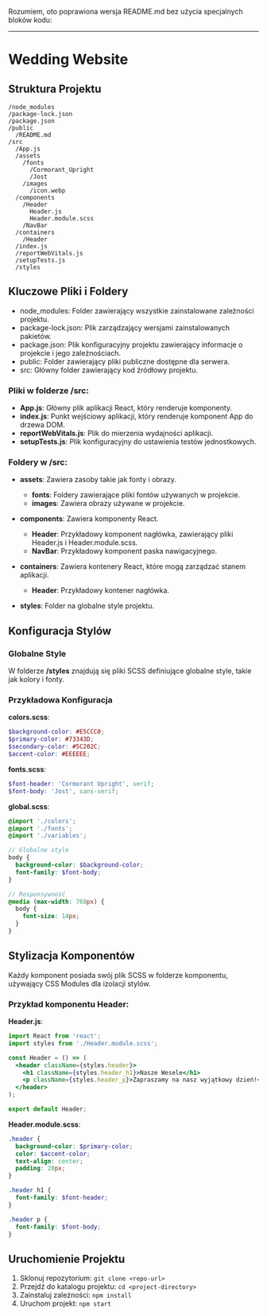 Rozumiem, oto poprawiona wersja README.md bez użycia specjalnych bloków kodu:

---

# Wedding Website

## Struktura Projektu

```
/node_modules
/package-lock.json
/package.json
/public
  /README.md
/src
  /App.js
  /assets
    /fonts
      /Cormorant_Upright
      /Jost
    /images
      /icon.webp
  /components
    /Header
      Header.js
      Header.module.scss
    /NavBar
  /containers
    /Header
  /index.js
  /reportWebVitals.js
  /setupTests.js
  /styles
```

## Kluczowe Pliki i Foldery

- node_modules: Folder zawierający wszystkie zainstalowane zależności projektu.
- package-lock.json: Plik zarządzający wersjami zainstalowanych pakietów.
- package.json: Plik konfiguracyjny projektu zawierający informacje o projekcie i jego zależnościach.
- public: Folder zawierający pliki publiczne dostępne dla serwera.
- src: Główny folder zawierający kod źródłowy projektu.

### Pliki w folderze /src:

- **App.js**: Główny plik aplikacji React, który renderuje komponenty.
- **index.js**: Punkt wejściowy aplikacji, który renderuje komponent App do drzewa DOM.
- **reportWebVitals.js**: Plik do mierzenia wydajności aplikacji.
- **setupTests.js**: Plik konfiguracyjny do ustawienia testów jednostkowych.

### Foldery w /src:

- **assets**: Zawiera zasoby takie jak fonty i obrazy.
  - **fonts**: Foldery zawierające pliki fontów używanych w projekcie.
  - **images**: Zawiera obrazy używane w projekcie.
  
- **components**: Zawiera komponenty React.
  - **Header**: Przykładowy komponent nagłówka, zawierający pliki Header.js i Header.module.scss.
  - **NavBar**: Przykładowy komponent paska nawigacyjnego.
  
- **containers**: Zawiera kontenery React, które mogą zarządzać stanem aplikacji.
  - **Header**: Przykładowy kontener nagłówka.
  
- **styles**: Folder na globalne style projektu.

## Konfiguracja Stylów

### Globalne Style

W folderze **/styles** znajdują się pliki SCSS definiujące globalne style, takie jak kolory i fonty.

### Przykładowa Konfiguracja

**colors.scss**:
```scss
$background-color: #E5CCC0;
$primary-color: #73343D;
$secondary-color: #5C202C;
$accent-color: #EEEEEE;
```

**fonts.scss**:
```scss
$font-header: 'Cormorant Upright', serif;
$font-body: 'Jost', sans-serif;
```

**global.scss**:
```scss
@import './colors';
@import './fonts';
@import './variables';

// Globalne style
body {
  background-color: $background-color;
  font-family: $font-body;
}

// Responsywność
@media (max-width: 768px) {
  body {
    font-size: 14px;
  }
}
```

## Stylizacja Komponentów

Każdy komponent posiada swój plik SCSS w folderze komponentu, używający CSS Modules dla izolacji stylów.

### Przykład komponentu Header:

**Header.js**:
```jsx
import React from 'react';
import styles from './Header.module.scss';

const Header = () => (
  <header className={styles.header}>
    <h1 className={styles.header_h1}>Nasze Wesele</h1>
    <p className={styles.header_p}>Zapraszamy na nasz wyjątkowy dzień!</p>
  </header>
);

export default Header;
```

**Header.module.scss**:
```scss
.header {
  background-color: $primary-color;
  color: $accent-color;
  text-align: center;
  padding: 20px;
}

.header h1 {
  font-family: $font-header;
}

.header p {
  font-family: $font-body;
}
```

## Uruchomienie Projektu

1. Sklonuj repozytorium: `git clone <repo-url>`
2. Przejdź do katalogu projektu: `cd <project-directory>`
3. Zainstaluj zależności: `npm install`
4. Uruchom projekt: `npm start`
```
